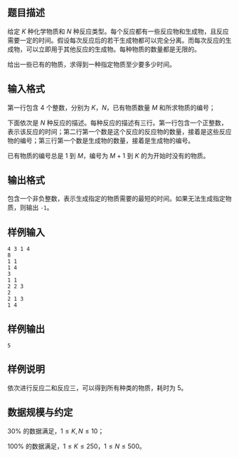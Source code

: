 ## 题目描述

给定 $K$ 种化学物质和 $N$ 种反应类型。每个反应都有一些反应物和生成物，且反应需要一定的时间。假设每次反应后的若干生成物都可以完全分离。而每次反应的生成物，可以立即用于其他反应的生成物。每种物质的数量都是无限的。

给出一些已有的物质，求得到一种指定物质至少要多少时间。

## 输入格式

第一行包含 $4$ 个整数，分别为 $K$，$N$，已有物质数量 $M$ 和所求物质的编号；

下面依次是 $N$ 种反应的描述。每种反应的描述有三行。第一行包含一个正整数，表示该反应的时间；第二行第一个数是这个反应的反应物的数量，接着是这些反应物的编号；第三行第一个数是生成物的数量，接着是生成物的编号。

已有物质的编号总是 $1$ 到 $M$，编号为 $M+1$ 到 $K$ 的为开始时没有的物质。

## 输出格式

包含一个非负整数，表示生成指定的物质需要的最短的时间。如果无法生成指定物质，则输出 `-1`。

## 样例输入
```plain
4 3 1 4
8
1 1
1 4
3
1 1
2 2 3
2
2 1 3
1 4
```
## 样例输出
```plain
5
```
## 样例说明

依次进行反应二和反应三，可以得到所有种类的物质，耗时为 $5$。

## 数据规模与约定

$30\%$ 的数据满足，$1\le K,N\le 10$；

$100\%$ 的数据满足，$1\le K\le 250，1\le N\le 500$。